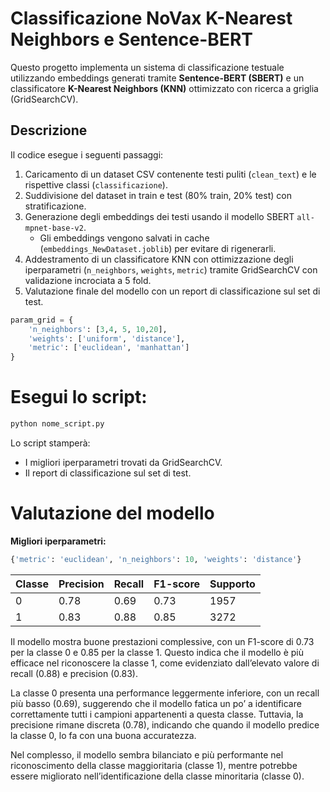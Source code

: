 # Classificazione NoVax K-Nearest Neighbors e Sentence-BERT

Questo progetto implementa un sistema di classificazione testuale utilizzando embeddings generati tramite **Sentence-BERT (SBERT)** e un classificatore **K-Nearest Neighbors (KNN)** ottimizzato con ricerca a griglia (GridSearchCV).

## Descrizione

Il codice esegue i seguenti passaggi:

1. Caricamento di un dataset CSV contenente testi puliti (`clean_text`) e le rispettive classi (`classificazione`).
2. Suddivisione del dataset in train e test (80% train, 20% test) con stratificazione.
3. Generazione degli embeddings dei testi usando il modello SBERT `all-mpnet-base-v2`. 
   - Gli embeddings vengono salvati in cache (`embeddings_NewDataset.joblib`) per evitare di rigenerarli.
4. Addestramento di un classificatore KNN con ottimizzazione degli iperparametri (`n_neighbors`, `weights`, `metric`) tramite GridSearchCV con validazione incrociata a 5 fold.
5. Valutazione finale del modello con un report di classificazione sul set di test.

```python
param_grid = {
    'n_neighbors': [3,4, 5, 10,20],
    'weights': ['uniform', 'distance'],
    'metric': ['euclidean', 'manhattan']
}
```

# Esegui lo script:
```python
python nome_script.py
```

Lo script stamperà:
- I migliori iperparametri trovati da GridSearchCV.
- Il report di classificazione sul set di test.

# Valutazione del modello
**Migliori iperparametri:**  
```python
{'metric': 'euclidean', 'n_neighbors': 10, 'weights': 'distance'}
```
| Classe | Precision | Recall | F1-score | Supporto |
|--------|-----------|--------|----------|----------|
| 0      | 0.78      | 0.69   | 0.73     | 1957     |
| 1      | 0.83      | 0.88   | 0.85     | 3272     |

Il modello mostra buone prestazioni complessive, con un F1-score di 0.73 per la classe 0 e 0.85 per la classe 1. Questo indica che il modello è più efficace nel riconoscere la classe 1, come evidenziato dall’elevato valore di recall (0.88) e precision (0.83).

La classe 0 presenta una performance leggermente inferiore, con un recall più basso (0.69), suggerendo che il modello fatica un po’ a identificare correttamente tutti i campioni appartenenti a questa classe. Tuttavia, la precisione rimane discreta (0.78), indicando che quando il modello predice la classe 0, lo fa con una buona accuratezza.

Nel complesso, il modello sembra bilanciato e più performante nel riconoscimento della classe maggioritaria (classe 1), mentre potrebbe essere migliorato nell’identificazione della classe minoritaria (classe 0).